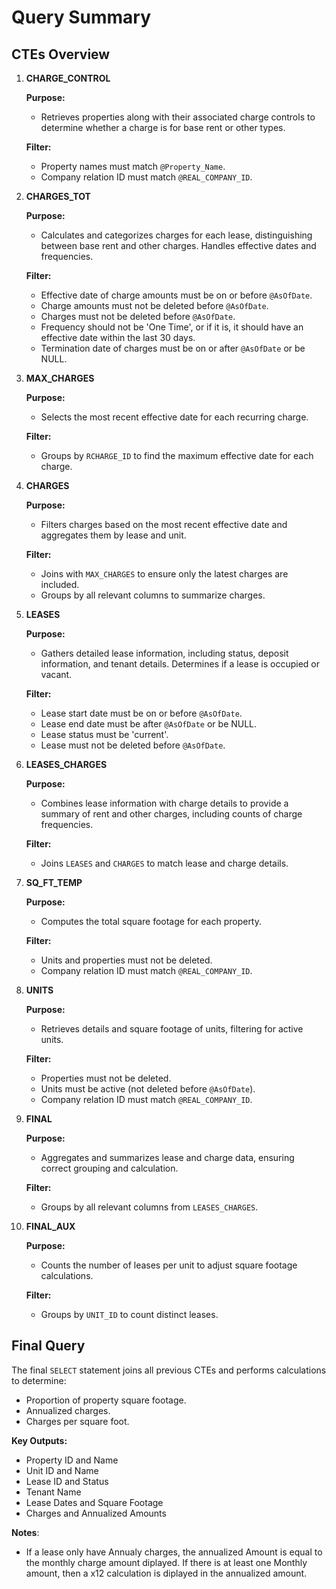 # Query Summary

## CTEs Overview

1. **CHARGE_CONTROL**

   **Purpose:** 
   - Retrieves properties along with their associated charge controls to determine whether a charge is for base rent or other types.

   **Filter:**
   - Property names must match `@Property_Name`.
   - Company relation ID must match `@REAL_COMPANY_ID`.

2. **CHARGES_TOT**

   **Purpose:**
   - Calculates and categorizes charges for each lease, distinguishing between base rent and other charges. Handles effective dates and frequencies.

   **Filter:**
   - Effective date of charge amounts must be on or before `@AsOfDate`.
   - Charge amounts must not be deleted before `@AsOfDate`.
   - Charges must not be deleted before `@AsOfDate`.
   - Frequency should not be 'One Time', or if it is, it should have an effective date within the last 30 days.
   - Termination date of charges must be on or after `@AsOfDate` or be NULL.

3. **MAX_CHARGES**

   **Purpose:**
   - Selects the most recent effective date for each recurring charge.

   **Filter:**
   - Groups by `RCHARGE_ID` to find the maximum effective date for each charge.

4. **CHARGES**

   **Purpose:**
   - Filters charges based on the most recent effective date and aggregates them by lease and unit.

   **Filter:**
   - Joins with `MAX_CHARGES` to ensure only the latest charges are included.
   - Groups by all relevant columns to summarize charges.

5. **LEASES**

   **Purpose:**
   - Gathers detailed lease information, including status, deposit information, and tenant details. Determines if a lease is occupied or vacant.

   **Filter:**
   - Lease start date must be on or before `@AsOfDate`.
   - Lease end date must be after `@AsOfDate` or be NULL.
   - Lease status must be 'current'.
   - Lease must not be deleted before `@AsOfDate`.

6. **LEASES_CHARGES**

   **Purpose:**
   - Combines lease information with charge details to provide a summary of rent and other charges, including counts of charge frequencies.

   **Filter:**
   - Joins `LEASES` and `CHARGES` to match lease and charge details.

7. **SQ_FT_TEMP**

   **Purpose:**
   - Computes the total square footage for each property.

   **Filter:**
   - Units and properties must not be deleted.
   - Company relation ID must match `@REAL_COMPANY_ID`.

8. **UNITS**

   **Purpose:**
   - Retrieves details and square footage of units, filtering for active units.

   **Filter:**
   - Properties must not be deleted.
   - Units must be active (not deleted before `@AsOfDate`).
   - Company relation ID must match `@REAL_COMPANY_ID`.

9. **FINAL**

   **Purpose:**
   - Aggregates and summarizes lease and charge data, ensuring correct grouping and calculation.

   **Filter:**
   - Groups by all relevant columns from `LEASES_CHARGES`.

10. **FINAL_AUX**

    **Purpose:**
    - Counts the number of leases per unit to adjust square footage calculations.

    **Filter:**
    - Groups by `UNIT_ID` to count distinct leases.

## Final Query

The final `SELECT` statement joins all previous CTEs and performs calculations to determine:
- Proportion of property square footage.
- Annualized charges.
- Charges per square foot.

**Key Outputs:**
- Property ID and Name
- Unit ID and Name
- Lease ID and Status
- Tenant Name
- Lease Dates and Square Footage
- Charges and Annualized Amounts 

**Notes**:
- If a lease only have Annualy charges, the annualized Amount is equal to the monthly charge amount diplayed. If there is at least one Monthly amount, then a x12 calculation is diplayed in the annualized amount.